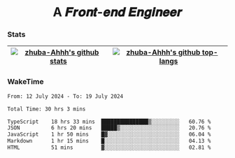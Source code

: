 <h1 align="center">A 𝑭𝒓𝒐𝒏𝒕-𝒆𝒏𝒅 𝑬𝒏𝒈𝒊𝒏𝒆𝒆𝒓</h1>

### Stats

| <a href="https://github.com/zhuba-Ahhh"><img align="center" src="https://github-readme-stats.vercel.app/api?username=zhuba-Ahhh&hide_title=true&hide_border=true&show_icons=trueline_height=21&text_color=000&icon_color=000&bg_color=0,ea6161,ffc64d,fffc4d,52fa5a&theme=graywhite" alt="zhuba-Ahhh's github stats" /> </a> | <a href="https://github.com/zhuba-Ahhh"><img align="center" src="https://github-readme-stats.vercel.app/api/top-langs/?username=zhuba-Ahhh&hide_title=true&hide_border=true&layout=compact&hide_border=true&show_icons=trueline_height=40&text_color=000&icon_color=000&bg_color=0,ea6161,ffc64d,fffc4d,52fa5a&theme=graywhite&langs_count=6" alt="zhuba-Ahhh's github top-langs"/> </a> |
| ------------- | ------------- |

### WakeTime

<!--START_SECTION:waka-->

```txt
From: 12 July 2024 - To: 19 July 2024

Total Time: 30 hrs 3 mins

TypeScript    18 hrs 33 mins  ███████████████▒░░░░░░░░░   60.76 %
JSON          6 hrs 20 mins   █████▒░░░░░░░░░░░░░░░░░░░   20.76 %
JavaScript    1 hr 50 mins    █▓░░░░░░░░░░░░░░░░░░░░░░░   06.04 %
Markdown      1 hr 15 mins    █░░░░░░░░░░░░░░░░░░░░░░░░   04.13 %
HTML          51 mins         ▓░░░░░░░░░░░░░░░░░░░░░░░░   02.81 %
```

<!--END_SECTION:waka-->
